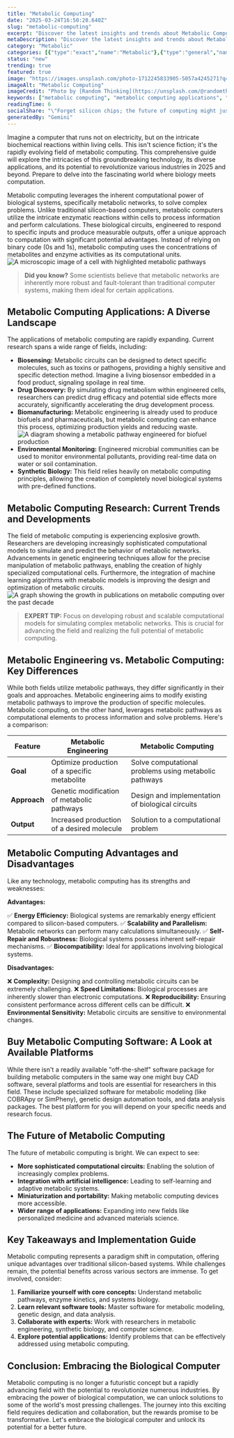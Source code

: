 ```yaml
---
title: "Metabolic Computing"
date: "2025-03-24T16:50:28.640Z"
slug: "metabolic-computing"
excerpt: "Discover the latest insights and trends about Metabolic Computing. This comprehensive guide covers everything you need to know about Metabolic Computing in 2025."
metaDescription: "Discover the latest insights and trends about Metabolic Computing. This comprehensive guide covers everything you need to know about Metabolic Computing in..."
category: "Metabolic"
categories: [{"type":"exact","name":"Metabolic"},{"type":"general","name":"Biotechnology"},{"type":"medium","name":"Synthetic Biology"},{"type":"specific","name":"Genetic Circuits"},{"type":"niche","name":"Enzyme Kinetics"}]
status: "new"
trending: true
featured: true
image: "https://images.unsplash.com/photo-1712245833905-5057a4245271?q=85&w=1200&fit=max&fm=webp&auto=compress"
imageAlt: "Metabolic Computing"
imageCredit: "Photo by [Random Thinking](https://unsplash.com/@randomthinking) on Unsplash"
keywords: ["metabolic computing", "metabolic computing applications", "what is metabolic computing", "metabolic computing research", "metabolic engineering vs metabolic computing", "buy metabolic computing software", "metabolic computing future", "metabolic computing advantages", "metabolic computing disadvantages", "best metabolic computing platforms"]
readingTime: 6
socialShare: "\"Forget silicon chips; the future of computing might just be alive!  Metabolic computing harnesses the power of living cells to solve complex problems, opening up a world of possibilities.\""
generatedBy: "Gemini"
---
```


Imagine a computer that runs not on electricity, but on the intricate biochemical reactions within living cells. This isn't science fiction; it's the rapidly evolving field of metabolic computing.  This comprehensive guide will explore the intricacies of this groundbreaking technology, its diverse applications, and its potential to revolutionize various industries in 2025 and beyond.  Prepare to delve into the fascinating world where biology meets computation.



Metabolic computing leverages the inherent computational power of biological systems, specifically metabolic networks, to solve complex problems. Unlike traditional silicon-based computers, metabolic computers utilize the intricate enzymatic reactions within cells to process information and perform calculations.  These biological circuits, engineered to respond to specific inputs and produce measurable outputs, offer a unique approach to computation with significant potential advantages.  Instead of relying on binary code (0s and 1s), metabolic computing uses the concentrations of metabolites and enzyme activities as its computational units. ![A microscopic image of a cell with highlighted metabolic pathways](https://images.unsplash.com/photo-1451187580459-43490279c0fa?q=85&w=1200&fit=max&fm=webp&auto=compress)

> **Did you know?**  Some scientists believe that metabolic networks are inherently more robust and fault-tolerant than traditional computer systems, making them ideal for certain applications.

## Metabolic Computing Applications: A Diverse Landscape

The applications of metabolic computing are rapidly expanding.  Current research spans a wide range of fields, including:

* **Biosensing:**  Metabolic circuits can be designed to detect specific molecules, such as toxins or pathogens, providing a highly sensitive and specific detection method.  Imagine a living biosensor embedded in a food product, signaling spoilage in real time.
* **Drug Discovery:** By simulating drug metabolism within engineered cells, researchers can predict drug efficacy and potential side effects more accurately, significantly accelerating the drug development process.
* **Biomanufacturing:** Metabolic engineering is already used to produce biofuels and pharmaceuticals, but metabolic computing can enhance this process, optimizing production yields and reducing waste. ![A diagram showing a metabolic pathway engineered for biofuel production](https://images.unsplash.com/photo-1484417894907-623942c8ee29?q=85&w=1200&fit=max&fm=webp&auto=compress)
* **Environmental Monitoring:** Engineered microbial communities can be used to monitor environmental pollutants, providing real-time data on water or soil contamination.
* **Synthetic Biology:** This field relies heavily on metabolic computing principles, allowing the creation of completely novel biological systems with pre-defined functions.

## Metabolic Computing Research: Current Trends and Developments

The field of metabolic computing is experiencing explosive growth.  Researchers are developing increasingly sophisticated computational models to simulate and predict the behavior of metabolic networks.  Advancements in genetic engineering techniques allow for the precise manipulation of metabolic pathways, enabling the creation of highly specialized computational cells.  Furthermore, the integration of machine learning algorithms with metabolic models is improving the design and optimization of metabolic circuits.  ![A graph showing the growth in publications on metabolic computing over the past decade](https://images.unsplash.com/photo-1517976487492-5750f3195933?q=85&w=1200&fit=max&fm=webp&auto=compress)

> **EXPERT TIP:**  Focus on developing robust and scalable computational models for simulating complex metabolic networks. This is crucial for advancing the field and realizing the full potential of metabolic computing.

## Metabolic Engineering vs. Metabolic Computing: Key Differences

While both fields utilize metabolic pathways, they differ significantly in their goals and approaches.  Metabolic engineering aims to modify existing metabolic pathways to improve the production of specific molecules.  Metabolic computing, on the other hand, leverages metabolic pathways as computational elements to process information and solve problems.  Here's a comparison:

| Feature          | Metabolic Engineering                         | Metabolic Computing                             |
|-----------------|---------------------------------------------|-------------------------------------------------|
| **Goal**         | Optimize production of a specific metabolite | Solve computational problems using metabolic pathways |
| **Approach**     | Genetic modification of metabolic pathways  | Design and implementation of biological circuits |
| **Output**       | Increased production of a desired molecule  | Solution to a computational problem             |

## Metabolic Computing Advantages and Disadvantages

Like any technology, metabolic computing has its strengths and weaknesses:

**Advantages:**

✅ **Energy Efficiency:** Biological systems are remarkably energy efficient compared to silicon-based computers.
✅ **Scalability and Parallelism:** Metabolic networks can perform many calculations simultaneously.
✅ **Self-Repair and Robustness:** Biological systems possess inherent self-repair mechanisms.
✅ **Biocompatibility:**  Ideal for applications involving biological systems.

**Disadvantages:**

❌ **Complexity:** Designing and controlling metabolic circuits can be extremely challenging.
❌ **Speed Limitations:** Biological processes are inherently slower than electronic computations.
❌ **Reproducibility:** Ensuring consistent performance across different cells can be difficult.
❌ **Environmental Sensitivity:**  Metabolic circuits are sensitive to environmental changes.

## Buy Metabolic Computing Software: A Look at Available Platforms

While there isn't a readily available "off-the-shelf" software package for building metabolic computers in the same way one might buy CAD software, several platforms and tools are essential for researchers in this field.  These include specialized software for metabolic modeling (like COBRApy or SimPheny), genetic design automation tools, and data analysis packages.  The best platform for you will depend on your specific needs and research focus.  

## The Future of Metabolic Computing

The future of metabolic computing is bright.  We can expect to see:

* **More sophisticated computational circuits:**  Enabling the solution of increasingly complex problems.
* **Integration with artificial intelligence:**  Leading to self-learning and adaptive metabolic systems.
* **Miniaturization and portability:**  Making metabolic computing devices more accessible.
* **Wider range of applications:** Expanding into new fields like personalized medicine and advanced materials science.

## Key Takeaways and Implementation Guide

Metabolic computing represents a paradigm shift in computation, offering unique advantages over traditional silicon-based systems. While challenges remain, the potential benefits across various sectors are immense.  To get involved, consider:

1. **Familiarize yourself with core concepts:**  Understand metabolic pathways, enzyme kinetics, and systems biology.
2. **Learn relevant software tools:**  Master software for metabolic modeling, genetic design, and data analysis.
3. **Collaborate with experts:**  Work with researchers in metabolic engineering, synthetic biology, and computer science.
4. **Explore potential applications:**  Identify problems that can be effectively addressed using metabolic computing.

## Conclusion: Embracing the Biological Computer

Metabolic computing is no longer a futuristic concept but a rapidly advancing field with the potential to revolutionize numerous industries.  By embracing the power of biological computation, we can unlock solutions to some of the world's most pressing challenges.  The journey into this exciting field requires dedication and collaboration, but the rewards promise to be transformative.  Let's embrace the biological computer and unlock its potential for a better future.

